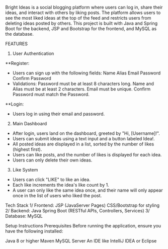 
Bright Ideas is a social blogging platform where users can log in, share their ideas, and interact with others by liking posts. The platform allows users to see the most liked ideas at the top of the feed and restricts users from deleting ideas posted by others. This project is built with Java and Spring Boot for the backend, JSP and Bootstrap for the frontend, and MySQL as the database.

FEATURES
1. User Authentication

**Register:

* Users can sign up with the following fields:
Name
Alias
Email
Password
Confirm Password
* Validations:
Password must be at least 8 characters long.
Name and Alias must be at least 2 characters.
Email must be unique.
Confirm Password must match the Password.

**Login:

* Users log in using their email and password.

2. Main Dashboard
* After login, users land on the dashboard, greeted by "Hi, [Username]!".
* Users can submit ideas using a text input and a button labeled Idea!.
* All posted ideas are displayed in a list, sorted by the number of likes (highest first).
* Users can like posts, and the number of likes is displayed for each idea.
* Users can only delete their own ideas.

3. Like System
* Users can click "LIKE" to like an idea.
* Each like increments the idea's like count by 1.
* A user can only like the same idea once, and their name will only appear once in the list of users who liked the post.


Tech Stack
1/ Frontend:
JSP (JavaServer Pages)
CSS/Bootstrap for styling
2/ Backend:
Java
Spring Boot (RESTful APIs, Controllers, Services)
3/ Database:
MySQL

Setup Instructions
Prerequisites
Before running the application, ensure you have the following installed:

Java 8 or higher
Maven
MySQL Server
An IDE like IntelliJ IDEA or Eclipse
